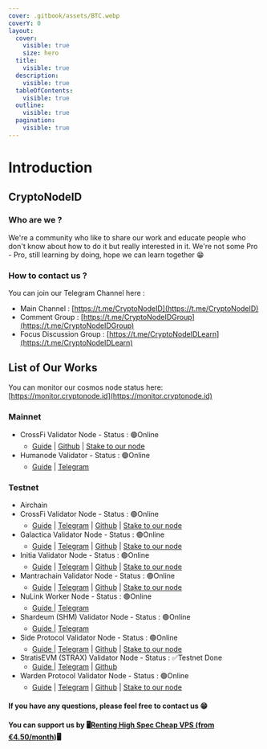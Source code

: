 ```yaml
---
cover: .gitbook/assets/BTC.webp
coverY: 0
layout:
  cover:
    visible: true
    size: hero
  title:
    visible: true
  description:
    visible: true
  tableOfContents:
    visible: true
  outline:
    visible: true
  pagination:
    visible: true
---
```


# Introduction

## CryptoNodeID

### Who are we ?

We're a community who like to share our work and educate people who don't know about how to do it but really interested in it. We're not some Pro - Pro, still learning by doing, hope we can learn together 😁

### How to contact us ?

You can join our Telegram Channel here :

* Main Channel : [https://t.me/CryptoNodeID](https://t.me/CryptoNodeID)
* Comment Group : [https://t.me/CryptoNodeIDGroup](https://t.me/CryptoNodeIDGroup)
* Focus Discussion Group : [https://t.me/CryptoNodeIDLearn](https://t.me/CryptoNodeIDLearn)

## List of Our Works

You can monitor our cosmos node status here: [https://monitor.cryptonode.id](https://monitor.cryptonode.id)

### Mainnet

* <img src=".gitbook/assets/CrossFi Logo.png" alt="" data-size="line">CrossFi Validator Node - Status : 🟢Online
  * [Guide](mainnet/crossfi/) | [Github](https://github.com/CryptoNodeID/crossfi) | [Stake to our node](https://explorer.cryptonode.id/crossfi/staking/mxvaloper1r4c4ggz5t643kqgnjt9jww42lzfy03ktusuduc)
* <img src=".gitbook/assets/humanode.png" alt="" data-size="line">Humanode Validator - Status : 🟢Online
  * [Guide](mainnet/humanode/) | [Telegram](https://t.me/CryptoNodeID/77)

### Testnet

* Airchain
* <img src=".gitbook/assets/CrossFi Logo (1).png" alt="" data-size="line">CrossFi Validator Node - Status : 🟢Online
  * [Guide](testnet/crossfi/) | [Telegram](https://t.me/CryptoNodeID/44) | [Github](https://github.com/CryptoNodeID/crossfi) | [Stake to our node](https://testnet.cryptonode.id/crossfi/staking/mxvaloper17rcy08cjnwsagglylmclfx85j8ss9lepvd4jdu)
* <img src=".gitbook/assets/galactica.png" alt="" data-size="line">Galactica Validator Node - Status : 🟢Online
  * [Guide](testnet/galactica/) | [Telegram](https://t.me/CryptoNodeID/144) | [Github](https://github.com/CryptoNodeID/galactica) | [Stake to our node](https://testnet.cryptonode.id/galactica/staking/galavaloper1dtnwm55x8mhjjxghcnrz45082dw98q87zufd4t)
* <img src=".gitbook/assets/image.png" alt="" data-size="line">Initia Validator Node - Status : 🟢Online
  * [Guide](testnet/initia/) | [Telegram](https://t.me/CryptoNodeID/184) | [Github](https://github.com/CryptoNodeID/initia) | [Stake to our node](https://app.testnet.initia.xyz/validator/initvaloper1unsxpj424zdp97hps29wdwhu9uhl4ec5kwm5wm)
* <img src=".gitbook/assets/mantra (2).png" alt="" data-size="line">Mantrachain Validator Node - Status : 🟢Online
  * [Guide](testnet/mantrachain/) | [Telegram](https://t.me/CryptoNodeID/121) | [Github](https://github.com/CryptoNodeID/mantrachain) | [Stake to our node](https://testnet.cryptonode.id/mantrachain/staking/mantravaloper1r4u3pr2c4vcjwehvw6u56t98zducjsy7qzy0z7)
* <img src=".gitbook/assets/image (2) (1).png" alt="" data-size="line">NuLink Worker Node - Status : 🟢Online
  * [Guide ](testnet/nulink.md)| [Telegram](https://t.me/CryptoNodeID/21)
* <img src=".gitbook/assets/shardeum.png" alt="" data-size="line">Shardeum (SHM) Validator Node - Status : 🟢Online
  * [Guide ](testnet/shardeum.md)| [Telegram](https://t.me/CryptoNodeID/9)
* <img src=".gitbook/assets/sideprotocol.png" alt="" data-size="line">Side Protocol Validator Node - Status : 🟢Online
  * [Guide ](testnet/side-protocol/)| [Telegram](https://t.me/CryptoNodeID/24) | [Github](https://github.com/CryptoNodeID/side) | [Stake to our node](https://testnet.cryptonode.id/side/staking/bcvaloper1v78p2r3swe46ygjey2dt57pmpsgl2nl25kzrv5)
* <img src=".gitbook/assets/image (1) (1) (1).png" alt="" data-size="line">StratisEVM (STRAX) Validator Node - Status : ✅Testnet Done
  * [Guide ](testnet/stratis-evm.md)| [Telegram](https://t.me/CryptoNodeID/8) | [Github](https://github.com/CryptoNodeID/stratisEVM)
* <img src=".gitbook/assets/warden.png" alt="" data-size="line">Warden Protocol Validator Node - Status : 🟢Online
  * [Guide](testnet/warden-protocol/) | [Telegram](https://t.me/CryptoNodeID/126) | [Github](https://github.com/CryptoNodeID/warden) | [Stake to our node](https://testnet.cryptonode.id/warden/staking/wardenvaloper1snltatg5pwrukrlpxy4zwerqds7za8txgl6jeq)

#### If you have any questions, please feel free to contact us 😁

#### You can support us by 🖥️[Renting High Spec Cheap VPS (from €4.50/month)](https://www.jdoqocy.com/4q65iqzwqyDFEFFELFINDFHIMIHNM?sid=telegram)🖥️
